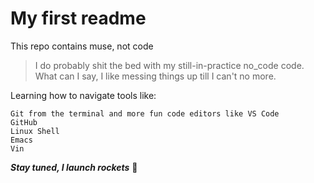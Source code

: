 # My first readme
This repo contains muse, not code
> I do probably shit the bed with my still-in-practice no_code code.
> What can I say, I like messing things up till I can't no more.

Learning how to navigate tools like:
```
Git from the terminal and more fun code editors like VS Code
GitHub
Linux Shell
Emacs
Vin
```
***Stay tuned, I launch rockets*** **🚀**
